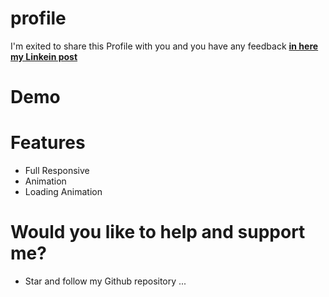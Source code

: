 # profile
 I'm exited to share this Profile with you and you have any feedback [**in here my Linkein post**](https://www.linkedin.com/in/marouf-ebrahimi-7b6312237)

 # Demo
 
# Features
* Full Responsive
* Animation
* Loading Animation

# Would you like to help and support me?
* Star and follow my Github repository
...

